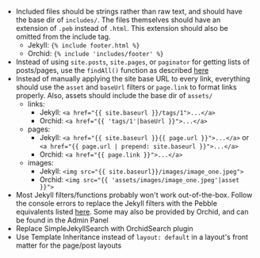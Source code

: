 - Included files should be strings rather than raw text, and should have the base dir of `includes/`. The files 
    themselves should have an extension of `.peb` instead of `.html`. This extension should also be omitted from the 
    include tag.
    - Jekyll: `{% include footer.html %}`
    - Orchid: `{% include 'includes/footer' %}`
- Instead of using `site.posts`, `site.pages`, or `paginator` for getting lists of posts/pages, use the `findAll()` 
    function as described [here](https://orchid.run/wiki/user-manual/core-concepts/internal-links#find-all-function)
- Instead of manually applying the site base URL to every link, everything should use the `asset` and `baseUrl` filters
    or `page.link` to format links properly. Also, assets should include the base dir of `assets/`
    - links:
        - Jekyll: `<a href="{{ site.baseurl }}/tags/1">...</a>` 
        - Orchid: `<a href="{{ 'tags/1'|baseUrl }}">...</a>`
    - pages:
        - Jekyll: `<a href="{{ site.baseurl }}{{ page.url }}">...</a>` or `<a href="{{ page.url | prepend: site.baseurl }}">...</a>` 
        - Orchid: `<a href="{{ page.link }}">...</a>`
    - images:
        - Jekyll: `<img src="{{ site.baseurl}}/images/image_one.jpeg">` 
        - Orchid: `<img src="{{ 'assets/images/image_one.jpeg'|asset }}">` 
- Most Jekyll filters/functions probably won't work out-of-the-box. Follow the console errors to replace the Jekyll 
    filters with the Pebble equivalents listed [here](https://pebbletemplates.io/wiki/). Some may also be provided by 
    Orchid, and can be found in the Admin Panel
- Replace SimpleJekyllSearch with OrchidSearch plugin
- Use Template Inheritance instead of `layout: default` in a layout's front matter for the page/post layouts
